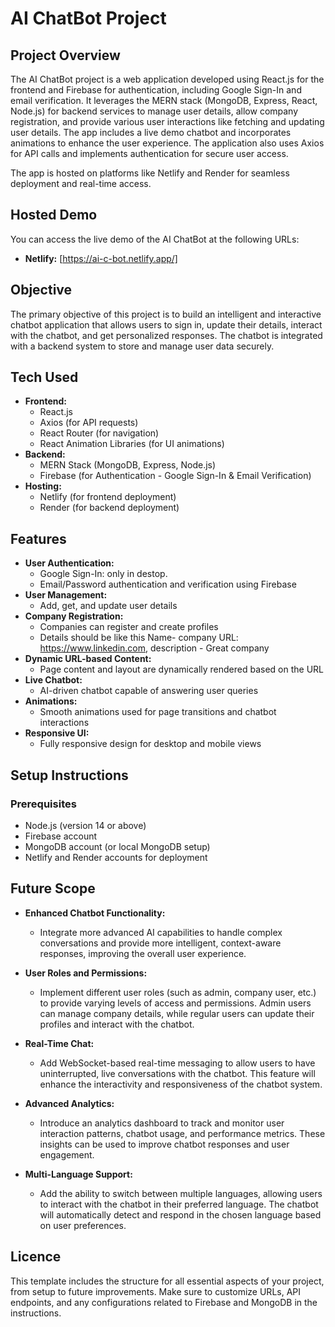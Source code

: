 # AI ChatBot Project

## Project Overview
The AI ChatBot project is a web application developed using React.js for the frontend and Firebase for authentication, including Google Sign-In and email verification. It leverages the MERN stack (MongoDB, Express, React, Node.js) for backend services to manage user details, allow company registration, and provide various user interactions like fetching and updating user details. The app includes a live demo chatbot and incorporates animations to enhance the user experience. The application also uses Axios for API calls and implements authentication for secure user access.

The app is hosted on platforms like Netlify and Render for seamless deployment and real-time access.

## Hosted Demo
You can access the live demo of the AI ChatBot at the following URLs:
- **Netlify:** [https://ai-c-bot.netlify.app/]

## Objective
The primary objective of this project is to build an intelligent and interactive chatbot application that allows users to sign in, update their details, interact with the chatbot, and get personalized responses. The chatbot is integrated with a backend system to store and manage user data securely.

## Tech Used
- **Frontend:**
  - React.js
  - Axios (for API requests)
  - React Router (for navigation)
  - React Animation Libraries (for UI animations)
- **Backend:**
  - MERN Stack (MongoDB, Express, Node.js)
  - Firebase (for Authentication - Google Sign-In & Email Verification)
- **Hosting:**
  - Netlify (for frontend deployment)
  - Render (for backend deployment)
  
## Features
- **User Authentication:**
  - Google Sign-In: only in destop.
  - Email/Password authentication and verification using Firebase
- **User Management:**
  - Add, get, and update user details
- **Company Registration:**
  - Companies can register and create profiles
  - Details should be like this Name- company URL: https://www.linkedin.com, description - Great company 
- **Dynamic URL-based Content:**
  - Page content and layout are dynamically rendered based on the URL
- **Live Chatbot:**
  - AI-driven chatbot capable of answering user queries
- **Animations:**
  - Smooth animations used for page transitions and chatbot interactions
- **Responsive UI:**
  - Fully responsive design for desktop and mobile views

## Setup Instructions

### Prerequisites
- Node.js (version 14 or above)
- Firebase account
- MongoDB account (or local MongoDB setup)
- Netlify and Render accounts for deployment

## Future Scope

- **Enhanced Chatbot Functionality:**
  - Integrate more advanced AI capabilities to handle complex conversations and provide more intelligent, context-aware responses, improving the overall user experience.
  
- **User Roles and Permissions:**
  - Implement different user roles (such as admin, company user, etc.) to provide varying levels of access and permissions. Admin users can manage company details, while regular users can update their profiles and interact with the chatbot.

- **Real-Time Chat:**
  - Add WebSocket-based real-time messaging to allow users to have uninterrupted, live conversations with the chatbot. This feature will enhance the interactivity and responsiveness of the chatbot system.

- **Advanced Analytics:**
  - Introduce an analytics dashboard to track and monitor user interaction patterns, chatbot usage, and performance metrics. These insights can be used to improve chatbot responses and user engagement.

- **Multi-Language Support:**
  - Add the ability to switch between multiple languages, allowing users to interact with the chatbot in their preferred language. The chatbot will automatically detect and respond in the chosen language based on user preferences.

## Licence

This template includes the structure for all essential aspects of your project, from setup to future improvements. Make sure to customize URLs, API endpoints, and any configurations related to Firebase and MongoDB in the instructions.


